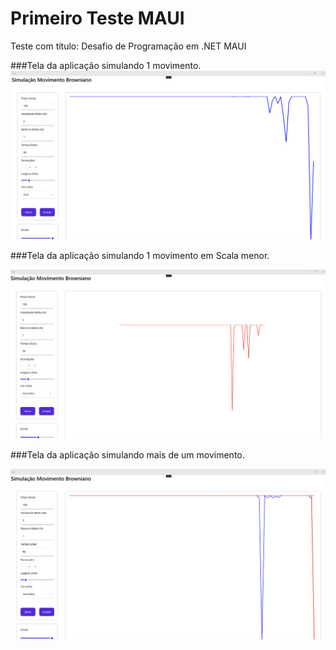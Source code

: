 # Primeiro Teste MAUI
Teste com título: Desafio de Programação em .NET MAUI


###Tela da aplicação simulando 1 movimento.
<img src="/Docs/Resources/tela_simulacao.png">


###Tela da aplicação simulando 1 movimento em Scala menor.

<img src="/Docs/Resources/tela_simulacao_em_scala_menor.png">


###Tela da aplicação simulando mais de um movimento.

<img src="/Docs/Resources/tela_mais_de_uma_simulacao.png">
